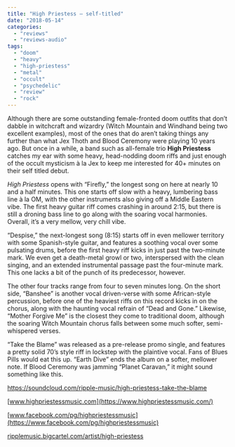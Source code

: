 ```yaml
---
title: "High Priestess – self-titled"
date: "2018-05-14"
categories: 
  - "reviews"
  - "reviews-audio"
tags: 
  - "doom"
  - "heavy"
  - "high-priestess"
  - "metal"
  - "occult"
  - "psychedelic"
  - "review"
  - "rock"
---
```


Although there are some outstanding female-fronted doom outfits that don’t dabble in witchcraft and wizardry (Witch Mountain and Windhand being two excellent examples), most of the ones that do aren’t taking things any further than what Jex Thoth and Blood Ceremony were playing 10 years ago. But once in a while, a band such as all-female trio **High Priestess** catches my ear with some heavy, head-nodding doom riffs and just enough of the occult mysticism à la Jex to keep me interested for 40+ minutes on their self titled debut.

_High Priestess_ opens with “Firefly,” the longest song on here at nearly 10 and a half minutes. This one starts off slow with a heavy, lumbering bass line à la OM, with the other instruments also giving off a Middle Eastern vibe. The first heavy guitar riff comes crashing in around 2:15, but there is still a droning bass line to go along with the soaring vocal harmonies. Overall, it’s a very mellow, very chill vibe.

“Despise,” the next-longest song (8:15) starts off in even mellower territory with some Spanish-style guitar, and features a soothing vocal over some pulsating drums, before the first heavy riff kicks in just past the two-minute mark. We even get a death-metal growl or two, interspersed with the clean singing, and an extended instrumental passage past the four-minute mark. This one lacks a bit of the punch of its predecessor, however.

The other four tracks range from four to seven minutes long. On the short side, “Banshee” is another vocal driven-verse with some African-style percussion, before one of the heaviest riffs on this record kicks in on the chorus, along with the haunting vocal refrain of “Dead and Gone.” Likewise, “Mother Forgive Me” is the closest they come to traditional doom, although the soaring Witch Mountain chorus falls between some much softer, semi-whispered verses.

“Take the Blame” was released as a pre-release promo single, and features a pretty solid 70’s style riff in lockstep with the plaintive vocal. Fans of Blues Pills would eat this up. “Earth Dive” ends the album on a softer, mellower note. If Blood Ceremony was jamming “Planet Caravan,” it might sound something like this.

https://soundcloud.com/ripple-music/high-priestess-take-the-blame

[www.highpriestessmusic.com](https://www.highpriestessmusic.com/)

[www.facebook.com/pg/highpriestessmusic](https://www.facebook.com/pg/highpriestessmusic)

[ripplemusic.bigcartel.com/artist/high-priestess](https://ripplemusic.bigcartel.com/artist/high-priestess)
